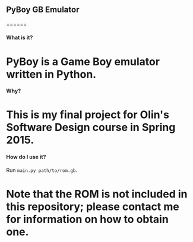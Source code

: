 ## PyBoy GB Emulator
======

#### What is it?
PyBoy is a Game Boy emulator written in Python.
======

#### Why?
This is my final project for Olin's Software Design course in Spring 2015.
======

#### How do I use it?
Run `main.py path/to/rom.gb`.

Note that the ROM is not included in this repository; please contact me for information on how to obtain one.
======
